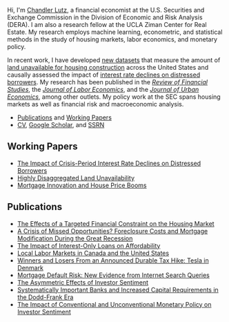 Hi, I'm [Chandler Lutz](https://chandlerlutz.github.io/), a financial economist at the U.S. Securities and Exchange Commission in the Division of Economic and Risk Analysis (DERA). I am also a research fellow at the UCLA Ziman Center for Real Estate. My research employs machine learning, econometric, and statistical methods in the study of housing markets, labor economics, and monetary policy.

 In recent work, I have developed [new datasets](https://github.com/ChandlerLutz/LandUnavailabilityData) that measure the amount of [land unavailable for housing construction](https://papers.ssrn.com/sol3/papers.cfm?abstract_id=3478900) across the United States and causally assessed the impact of [interest rate declines on distressed borrowers](https://papers.ssrn.com/sol3/papers.cfm?abstract_id=3869199). My research has been published in the [*Review of Financial Studies*](https://academic.oup.com/rfs/article-abstract/34/2/864/5842150), the [*Journal of Labor Economics*](https://www.journals.uchicago.edu/doi/abs/10.1086/703579), and the [*Journal of Urban Economics*](https://www.sciencedirect.com/science/article/abs/pii/S0094119016300419), among other outlets. My policy work at the SEC spans housing markets as well as financial risk and macroeconomic analysis. 


* [Publications](https://chandlerlutz.github.io/publications/) and [Working Papers](https://chandlerlutz.github.io/working/)
* [CV](https://chandlerlutz.github.io/cv/), [Google Scholar](https://scholar.google.com/citations?hl=en&user=iAQIMbUAAAAJ&view_op=list_works&alert_preview_top_rm=2&sortby=pubdate), and [SSRN](https://papers.ssrn.com/sol3/cf_dev/AbsByAuth.cfm?per_id=1837937)

## Working Papers

* [The Impact of Crisis-Period Interest Rate Declines on Distressed Borrowers](https://chandlerlutz.github.io/files/The%20Impact%20of%20Crisis-Period%20Interest%20Rate%20Declines%20on%20Distressed%20Borrowers.pdf)
* [Highly Disaggregated Land Unavailability](https://chandlerlutz.github.io/files/Highly%20Disaggregated%20Land%20Unavailability.pdf)
* [Mortgage Innovation and House Price Booms](https://chandlerlutz.github.io/files/Mortgage%20Innovation%20and%20House%20Price%20Booms.pdf)

## Publications

* [The Effects of a Targeted Financial Constraint on the Housing Market](https://chandlerlutz.github.io/files/The%20Effects%20of%20a%20Targeted%20Financial%20Constraint%20on%20the%20Housing%20Market.pdf)
* [A Crisis of Missed Opportunities? Foreclosure Costs and Mortgage Modification During the Great Recession](https://chandlerlutz.github.io/files/Crisis%20of%20Missed%20Opportunities%20Foreclosure%20Costs%20and%20Mortgage%20Modification%20During%20the%20Great%20Recession.pdf)
* [The Impact of Interest-Only Loans on Affordability](https://chandlerlutz.github.io/files/The%20Impact%20of%20Interest-Only%20Loans%20on%20Affordability.pdf)
* [Local Labor Markets in Canada and the United States](https://chandlerlutz.github.io/files/Local%20Labor%20Markets%20in%20Canada%20and%20the%20United%20States.pdf)
* [Winners and Losers From an Announced Durable Tax Hike: Tesla in Denmark](https://chandlerlutz.github.io/files/Winners%20and%20Losers%20of%20a%20Durable%20Tax%20Hike%20Tesla%20in%20Denmark.pdf)
* [Mortgage Default Risk: New Evidence from Internet Search Queries](https://chandlerlutz.github.io/files/Mortgage%20Default%20Risk%20New%20Evidence%20from%20Internet%20Search%20Queries.pdf)
* [The Asymmetric Effects of Investor Sentiment](https://chandlerlutz.github.io/files/The%20Asymmetric%20Effects%20of%20Investor%20Sentiment.pdf)
* [Systematically Important Banks and Increased Capital Requirements in the Dodd-Frank Era](https://chandlerlutz.github.io/files/Systematically%20Important%20Banks%20and%20Increased%20Capital%20Requirements%20in%20the%20Dodd-Frank%20Era.pdf)
* [The Impact of Conventional and Unconventional Monetary Policy on Investor Sentiment](https://chandlerlutz.github.io/files/The%20Impact%20of%20Conventional%20and%20Unconventional%20Monetary%20Policy%20on%20Investor%20Sentiment.pdf)


<!---
ChandlerLutz/ChandlerLutz is a ✨ special ✨ repository because its `README.md` (this file) appears on your GitHub profile.
You can click the Preview link to take a look at your changes.
--->
